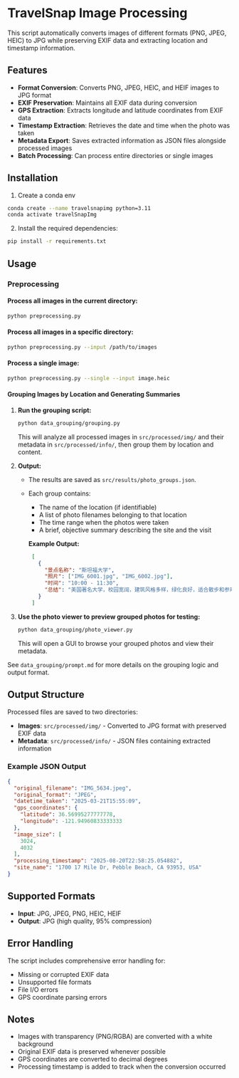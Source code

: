 # TravelSnap Image Processing

This script automatically converts images of different formats (PNG, JPEG, HEIC) to JPG while preserving EXIF data and extracting location and timestamp information.

## Features

- **Format Conversion**: Converts PNG, JPEG, HEIC, and HEIF images to JPG format
- **EXIF Preservation**: Maintains all EXIF data during conversion
- **GPS Extraction**: Extracts longitude and latitude coordinates from EXIF data
- **Timestamp Extraction**: Retrieves the date and time when the photo was taken
- **Metadata Export**: Saves extracted information as JSON files alongside processed images
- **Batch Processing**: Can process entire directories or single images

## Installation
1. Create a conda env
```bash
conda create --name travelsnapimg python=3.11
conda activate travelSnapImg
```

2. Install the required dependencies:
```bash
pip install -r requirements.txt
```

## Usage

### Preprocessing

#### Process all images in the current directory:
```bash
python preprocessing.py
```

#### Process all images in a specific directory:
```bash
python preprocessing.py --input /path/to/images
```

#### Process a single image:
```bash
python preprocessing.py --single --input image.heic
```

#### Grouping Images by Location and Generating Summaries

1. **Run the grouping script:**
   ```bash
   python data_grouping/grouping.py
   ```
   This will analyze all processed images in `src/processed/img/` and their metadata in `src/processed/info/`, then group them by location and content.

2. **Output:**
   - The results are saved as `src/results/photo_groups.json`.
   - Each group contains:
     - The name of the location (if identifiable)
     - A list of photo filenames belonging to that location
     - The time range when the photos were taken
     - A brief, objective summary describing the site and the visit

      **Example Output:**

     ```json
      [
        {
          "景点名称": "斯坦福大学",
          "照片": ["IMG_6001.jpg", "IMG_6002.jpg"],
          "时间": "10:00 - 11:30",
          "总结": "美国著名大学，校园宽阔，建筑风格多样，绿化良好，适合散步和参观"
        }
      ]
      ```

4. **Use the photo viewer to preview grouped photos for testing:**
   ```bash
   python data_grouping/photo_viewer.py
   ```
   This will open a GUI to browse your grouped photos and view their metadata.

See `data_grouping/prompt.md` for more details on the grouping logic and output format.




## Output Structure

Processed files are saved to two directories:
- **Images**: `src/processed/img/` - Converted to JPG format with preserved EXIF data
- **Metadata**: `src/processed/info/` - JSON files containing extracted information

### Example JSON Output
```json
{
  "original_filename": "IMG_5634.jpeg",
  "original_format": "JPEG",
  "datetime_taken": "2025-03-21T15:55:09",
  "gps_coordinates": {
    "latitude": 36.56995277777778,
    "longitude": -121.94960833333333
  },
  "image_size": [
    3024,
    4032
  ],
  "processing_timestamp": "2025-08-20T22:58:25.054882",
  "site_name": "1700 17 Mile Dr, Pebble Beach, CA 93953, USA"
}
```

## Supported Formats

- **Input**: JPG, JPEG, PNG, HEIC, HEIF
- **Output**: JPG (high quality, 95% compression)

## Error Handling

The script includes comprehensive error handling for:
- Missing or corrupted EXIF data
- Unsupported file formats
- File I/O errors
- GPS coordinate parsing errors

## Notes

- Images with transparency (PNG/RGBA) are converted with a white background
- Original EXIF data is preserved whenever possible
- GPS coordinates are converted to decimal degrees
- Processing timestamp is added to track when the conversion occurred